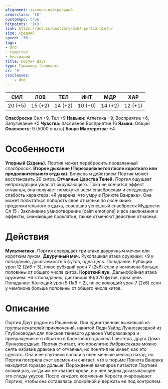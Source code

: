 ```yaml
---
alignment: законно-нейтральный
armorclass: '18'
customnpc: true
hitpoints: '143'
link: https://dnd.su/bestiary/6164-portia-dzuth/
size: Средний
speed: '30'
tags:
- dnd
- существо
- бестиарий
title: Портия Дзут
type: Гуманоид (человек)
cr: '9'
cssclasses:
    - dnd
---
```



| СИЛ | ЛОВ | ТЕЛ | ИНТ | МДР | ХАР |
|---|---|---|---|---|---|
| 20 (+5) | 15 (+2) | 14 (+2) | 10 (+0) | 14 (+2) | 12 (+1) |
**Спасброски** Сил +9, Тел +9
**Навыки:** Атлетика +9, Восприятие +6, Запугивание +5
**Чувства:** пассивное Восприятие 16
**Языки:** Общий
**Опасность:** 9 (5000 опыта)
**Бонус Мастерства:** +4


# Особенности
**Упорный (2/день).** Портия может перебросить проваленный спасбросок.
**Второе дыхание (Перезаряжается после короткого или продолжительного отдыха).** Бонусным действием Портия может восстановить 20 хитов.
**Отчаянье Царства Теней.** Портия ощущает непроходящий ужас от окружающего. Пока не кончится эффект отчаянья, она получает помеху ко всем спасброскам и следующую слабость характера: «Я уверена, что умру в Приюте Ванрака». Она может попытаться побороть своё отчаянье по окончанию продолжительного отдыха, совершив успешный спасбросок Мудрости Сл 15 . Заклинание умиротворение [calm emotions] и все заклинания и эффекты, снимающие проклятье, также отменяют действие отчаянья.


# Действия
**Мультиатака.** Портия совершает три атаки двуручным мечом или коротким луком.
**Двуручный меч.** Рукопашная атака оружием: +9 к попаданию, досягаемость 5 футов, одна цель. Попадание: Рубящий урон 12 (2к6 + 5), плюс рубящий урон 7 (2к6) если у чемпиона больше половины от общего числа хитов.
**Короткий лук.** Дальнобойная атака оружием: +6 к попаданию, дистанция 80/320 футов, одна цель. Попадание: Колющий урон 5 (1к6 + 2), плюс колющий урон 7 (2к6) если у чемпиона больше половины от общего числа хитов.


# Описание
Портия Дзут родом из Рашемена. Она единственная выжившая из группы искателей приключений, нанятой Леди Уайлд Луннозвездной из Глубоководья для поисков теневого дракона Умбраксакара и превращения его обратно в бронзового дракона Глистера, друга Дома Луннозвездных. Портия считает, что проклятие Умбраксакара можно снять избавив дракона от отчаянья, но понятия не имеет, как это сделать. Она и ее спутники попали в плен меньше месяца назад, но Портия потеряла счет времени и считает, что в тюрьме Приюта Ванрака находится гораздо дольше. Порождения вампиров питаются Портией всякий раз, когда им не хватает крови, и у нее видны доказывающее это следы укусов. После каждого кормления Кереста очаровывает Портию, чтобы она оставалась спокойной и держать ее под контролем.